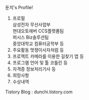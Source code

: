 둔치's Profile!

1. 프로필  
 삼성전자 무선사업부  
 현대오토에버 CCS플랫폼팀  
 퍼시스 Biz솔루션팀  
 중앙대학교 컴퓨터공학부 등
2. 주요활동
 멋쟁이사자처럼 등
3. 프로젝트
 카메라를 이용한 길찾기 앱 등
4. 프로그램 언어 및 툴
 코틀린 등  
5. 자격증
  정보처리기사 등
6. 희망사항
7. 수상내역

Tistory Blog : dunchi.tistory.com
